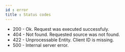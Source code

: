 ```yaml
---
id : error
title : Status codes
---
```


- 200 - Ok. Request was executed successfuly.
- 404 - Not found. Requested source was not found.
- 422 - Unprocessable Entity. Client ID is missing.
- 500 - Internal server error.